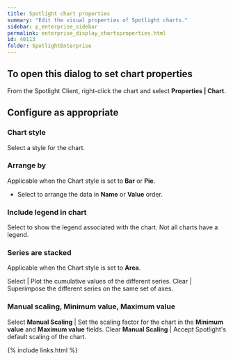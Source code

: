 ```yaml
---
title: Spotlight chart properties
summary: "Edit the visual properties of Spotlight charts."
sidebar: p_enterprise_sidebar
permalink: enterprise_display_chartsproperties.html
id: 40113
folder: SpotlightEnterprise
---
```





## To open this dialog to set chart properties

From the Spotlight Client, right-click the chart and select **Properties \| Chart**.

## Configure as appropriate

### Chart style

Select a style for the chart.

### Arrange by

Applicable when the Chart style is set to **Bar** or **Pie**.

* Select to arrange the data in **Name** or **Value** order.

### Include legend in chart

Select to show the legend associated with the chart. Not all charts have a legend.

### Series are stacked

Applicable when the Chart style is set to **Area**.

Select | Plot the cumulative values of the different series.
Clear  | Superimpose the different series on the same set of axes.

### Manual scaling, Minimum value, Maximum value

Select **Manual Scaling** | Set the scaling factor for the chart in the **Minimum value** and **Maximum value** fields.
Clear **Manual Scaling**  | Accept Spotlight's default scaling of the chart.





{% include links.html %}
